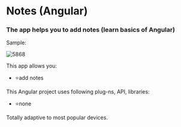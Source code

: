 # Notes (Angular)

### The app helps you to add notes (learn basics of Angular)

<p>Sample:</p>

![5868](https://github.com/user-attachments/assets/0abd7239-e297-44c3-9d28-62722bf19916)

<p>This app allows you:</p>
<ul>
<li>⭐add notes</li>
</ul>

<p>This Angular project uses following plug-ns, API, libraries:</p>
<ul>
<li>⭐none</li>
</ul>

<p>Totally adaptive to most popular devices.</p>
